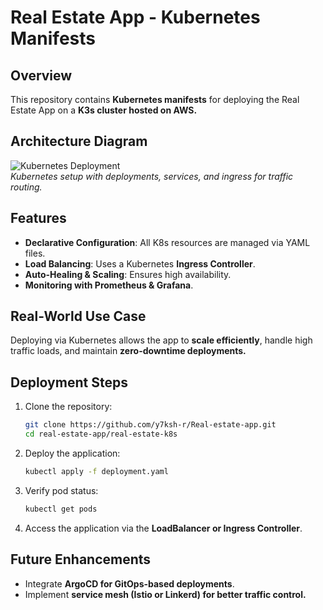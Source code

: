 # Real Estate App - Kubernetes Manifests

## Overview
This repository contains **Kubernetes manifests** for deploying the Real Estate App on a **K3s cluster hosted on AWS.**

## Architecture Diagram
![Kubernetes Deployment](https://raw.githubusercontent.com/y7ksh-r/Real-estate-app/main/real-estate-k8s/k8s_architecture.png)  
*Kubernetes setup with deployments, services, and ingress for traffic routing.*

## Features
- **Declarative Configuration**: All K8s resources are managed via YAML files.
- **Load Balancing**: Uses a Kubernetes **Ingress Controller**.
- **Auto-Healing & Scaling**: Ensures high availability.
- **Monitoring with Prometheus & Grafana**.

## Real-World Use Case
Deploying via Kubernetes allows the app to **scale efficiently**, handle high traffic loads, and maintain **zero-downtime deployments.**

## Deployment Steps
1. Clone the repository:
   ```sh
   git clone https://github.com/y7ksh-r/Real-estate-app.git
   cd real-estate-app/real-estate-k8s
   ```
2. Deploy the application:
   ```sh
   kubectl apply -f deployment.yaml
   ```
3. Verify pod status:
   ```sh
   kubectl get pods
   ```
4. Access the application via the **LoadBalancer or Ingress Controller**.

## Future Enhancements
- Integrate **ArgoCD for GitOps-based deployments**.
- Implement **service mesh (Istio or Linkerd) for better traffic control.**
